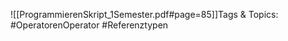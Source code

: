
![[ProgrammierenSkript_1Semester.pdf#page=85]]Tags & Topics:
   #OperatorenOperator
   #Referenztypen